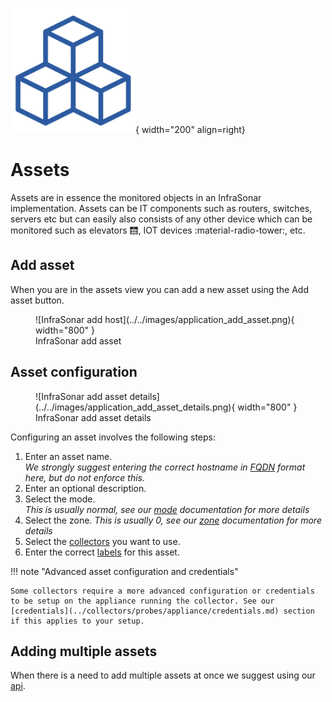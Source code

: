 ![Assets](../../images/application_assets.png){ width="200" align=right}

# Assets

Assets are in essence the monitored objects in an InfraSonar implementation. Assets can be IT components such as routers, switches, servers etc but can easily also consists of any other device which can be monitored such as elevators :elevator:, IOT devices :material-radio-tower:, etc. 

## Add asset

When you are in the assets view you can add a new asset using the Add asset button.

<figure markdown>
  ![InfraSonar add host](../../images/application_add_asset.png){ width="800" }
  <figcaption>InfraSonar add asset</figcaption>
</figure>

## Asset configuration

<figure markdown>
  ![InfraSonar add asset details](../../images/application_add_asset_details.png){ width="800" }
  <figcaption>InfraSonar add asset details</figcaption>
</figure>

Configuring an asset involves the following steps:

1. Enter an asset name.<br>
   *We strongly suggest entering the correct hostname in [FQDN](https://en.wikipedia.org/wiki/Fully_qualified_domain_name) format here, but do not enforce this.*
2. Enter an optional description.
3. Select the mode.<br>
   *This is usually normal, see our [mode](modes.md) documentation for more details*
4. Select the zone.
   *This is usually 0, see our [zone](zones.md) documentation for more details*
5. Select the [collectors](../collectors/probes/index.md) you want to use.
6. Enter the correct [labels](labels.md) for this asset.


!!! note "Advanced asset configuration and credentials"

    Some collectors require a more advanced configuration or credentials to be setup on the appliance running the collector. See our [credentials](../collectors/probes/appliance/credentials.md) section if this applies to your setup.

## Adding multiple assets

When there is a need to add multiple assets at once we suggest using our [api](api/../index.md).